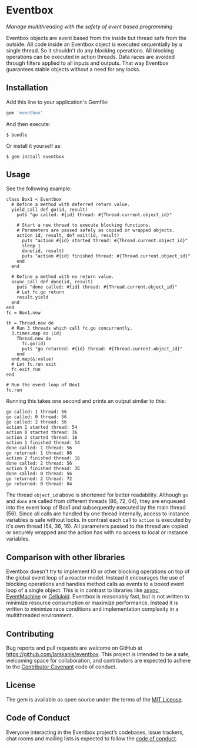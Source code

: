 # Eventbox

_Manage multithreading with the safety of event based programming_

Eventbox objects are event based from the inside but thread safe from the outside.
All code inside an Eventbox object is executed sequentially by a single thread.
So it shouldn't do any blocking operations.
All blocking operations can be executed in action threads.
Data races are avoided through filters applied to all inputs and outputs.
That way Eventbox guarantees stable objects without a need for any locks.


## Installation

Add this line to your application's Gemfile:

```ruby
gem 'eventbox'
```

And then execute:

    $ bundle

Or install it yourself as:

    $ gem install eventbox

## Usage

See the following example:

    class Box1 < Eventbox
      # Define a method with deferred return value.
      yield_call def go(id, result)
        puts "go called: #{id} thread: #{Thread.current.object_id}"

        # Start a new thread to execute blocking functions.
        # Parameters are passed safely as copied or wrapped objects.
        action id, result, def wait(id, result)
          puts "action #{id} started thread: #{Thread.current.object_id}"
          sleep 1
          done(id, result)
          puts "action #{id} finished thread: #{Thread.current.object_id}"
        end
      end

      # Define a method with no return value.
      async_call def done(id, result)
        puts "done called: #{id} thread: #{Thread.current.object_id}"
        # Let fc.go return
        result.yield
      end
    end
    fc = Box1.new

    th = Thread.new do
      # Run 3 threads which call fc.go concurrently.
      3.times.map do |id|
        Thread.new do
          fc.go(id)
          puts "go returned: #{id} thread: #{Thread.current.object_id}"
        end
      end.map(&:value)
      # Let fc.run exit
      fc.exit_run
    end

    # Run the event loop of Box1
    fc.run

Running this takes one second and prints an output similar to this:

    go called: 1 thread: 56
    go called: 0 thread: 56
    go called: 2 thread: 56
    action 1 started thread: 54
    action 0 started thread: 36
    action 2 started thread: 16
    action 1 finished thread: 54
    done called: 1 thread: 56
    go returned: 1 thread: 86
    action 2 finished thread: 16
    done called: 2 thread: 56
    action 0 finished thread: 36
    done called: 0 thread: 56
    go returned: 2 thread: 72
    go returned: 0 thread: 04

The thread `object_id` above is shortened for better readability.
Although `go` and `done` are called from different threads (86, 72, 04), they are enqueued into the event loop of Box1 and subsequently executed by the main thread (56).
Since all calls are handled by one thread internally, access to instance variables is safe without locks.
In contrast each call to `action` is executed by it's own thread (54, 36, 16).
All parameters passed to the thread are copied or securely wrapped and the action has with no access to local or instance variables.


## Comparison with other libraries

Eventbox doesn't try to implement IO or other blocking operations on top of the global event loop of a reactor model.
Instead it encourages the use of blocking operations and handles method calls as events to a boxed event loop of a single object.
This is in contrast to libraries like [async](https://github.com/socketry/async), [EventMachine](https://github.com/eventmachine/eventmachine) or [Celluloid](https://github.com/celluloid/celluloid).
Eventbox is reasonably fast, but is not written to minimize resource consumption or maximize performance.
Instead it is written to minimize race conditions and implementation complexity in a multithreaded environment.


## Contributing

Bug reports and pull requests are welcome on GitHub at https://github.com/larskanis/eventbox. This project is intended to be a safe, welcoming space for collaboration, and contributors are expected to adhere to the [Contributor Covenant](http://contributor-covenant.org) code of conduct.

## License

The gem is available as open source under the terms of the [MIT License](https://opensource.org/licenses/MIT).

## Code of Conduct

Everyone interacting in the Eventbox project’s codebases, issue trackers, chat rooms and mailing lists is expected to follow the [code of conduct](https://github.com/larskanis/eventbox/blob/master/CODE_OF_CONDUCT.md).
